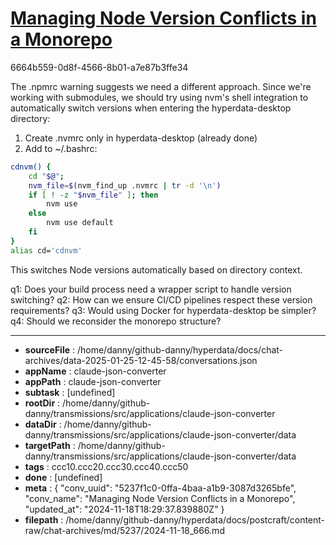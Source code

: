 # [Managing Node Version Conflicts in a Monorepo](https://claude.ai/chat/5237f1c0-0ffa-4baa-a1b9-3087d3265bfe)

6664b559-0d8f-4566-8b01-a7e87b3ffe34

 The .npmrc warning suggests we need a different approach. Since we're working with submodules, we should try using nvm's shell integration to automatically switch versions when entering the hyperdata-desktop directory:

1. Create .nvmrc only in hyperdata-desktop (already done)
2. Add to ~/.bashrc:
```bash
cdnvm() {
    cd "$@";
    nvm_file=$(nvm_find_up .nvmrc | tr -d '\n')
    if [ ! -z "$nvm_file" ]; then
        nvm use
    else 
        nvm use default
    fi
}
alias cd='cdnvm'
```

This switches Node versions automatically based on directory context.

q1: Does your build process need a wrapper script to handle version switching?
q2: How can we ensure CI/CD pipelines respect these version requirements?
q3: Would using Docker for hyperdata-desktop be simpler?
q4: Should we reconsider the monorepo structure?

---

* **sourceFile** : /home/danny/github-danny/hyperdata/docs/chat-archives/data-2025-01-25-12-45-58/conversations.json
* **appName** : claude-json-converter
* **appPath** : claude-json-converter
* **subtask** : [undefined]
* **rootDir** : /home/danny/github-danny/transmissions/src/applications/claude-json-converter
* **dataDir** : /home/danny/github-danny/transmissions/src/applications/claude-json-converter/data
* **targetPath** : /home/danny/github-danny/transmissions/src/applications/claude-json-converter/data
* **tags** : ccc10.ccc20.ccc30.ccc40.ccc50
* **done** : [undefined]
* **meta** : {
  "conv_uuid": "5237f1c0-0ffa-4baa-a1b9-3087d3265bfe",
  "conv_name": "Managing Node Version Conflicts in a Monorepo",
  "updated_at": "2024-11-18T18:29:37.839880Z"
}
* **filepath** : /home/danny/github-danny/hyperdata/docs/postcraft/content-raw/chat-archives/md/5237/2024-11-18_666.md